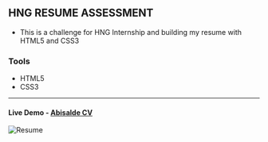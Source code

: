 ## HNG RESUME ASSESSMENT
- This is a challenge for HNG Internship and building my resume with HTML5 and CSS3

### Tools

-   HTML5
-   CSS3

<hr />

#### Live Demo - [Abisalde CV](https://abisalde-resume-hng.netlify.app)
   
![Resume](https://i.imgur.com/B6B5Qhc.png)
